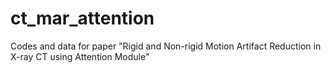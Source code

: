 # ct_mar_attention
Codes and data for paper "Rigid and Non-rigid Motion Artifact Reduction in X-ray CT using Attention Module"
